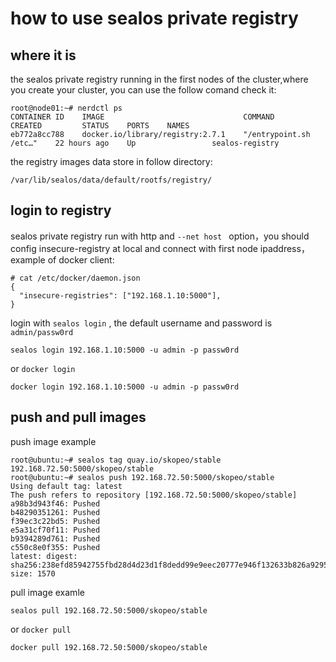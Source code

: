 # how to use sealos private registry

## where it is

the sealos private registry running in the first nodes of the cluster,where you create your cluster, you can use the follow comand check it:

```
root@node01:~# nerdctl ps
CONTAINER ID    IMAGE                               COMMAND                   CREATED         STATUS    PORTS    NAMES
eb772a8cc788    docker.io/library/registry:2.7.1    "/entrypoint.sh /etc…"    22 hours ago    Up                 sealos-registry 
```

the registry images data store in  follow directory:

```
/var/lib/sealos/data/default/rootfs/registry/
```

## login to registry

sealos private registry run with http and `--net host ` option，you should config insecure-registry at local and connect with first node ipaddress，example of docker client:

```
# cat /etc/docker/daemon.json 
{
  "insecure-registries": ["192.168.1.10:5000"],
}
```

login with `sealos login` , the default username and password is `admin/passw0rd`

```
sealos login 192.168.1.10:5000 -u admin -p passw0rd
```

or `docker login`

```
docker login 192.168.1.10:5000 -u admin -p passw0rd 
```

## push and pull images

push image example
```
root@ubuntu:~# sealos tag quay.io/skopeo/stable 192.168.72.50:5000/skopeo/stable
root@ubuntu:~# sealos push 192.168.72.50:5000/skopeo/stable
Using default tag: latest
The push refers to repository [192.168.72.50:5000/skopeo/stable]
a98b3d943f46: Pushed 
b48290351261: Pushed 
f39ec3c22bd5: Pushed 
e5a31cf70f11: Pushed 
b9394289d761: Pushed 
c550c8e0f355: Pushed 
latest: digest: sha256:238efd85942755fbd28d4d23d1f8dedd99e9eec20777e946f132633b826a9295 size: 1570
```

pull image examle

```
sealos pull 192.168.72.50:5000/skopeo/stable
```

or `docker pull`

```
docker pull 192.168.72.50:5000/skopeo/stable
```
